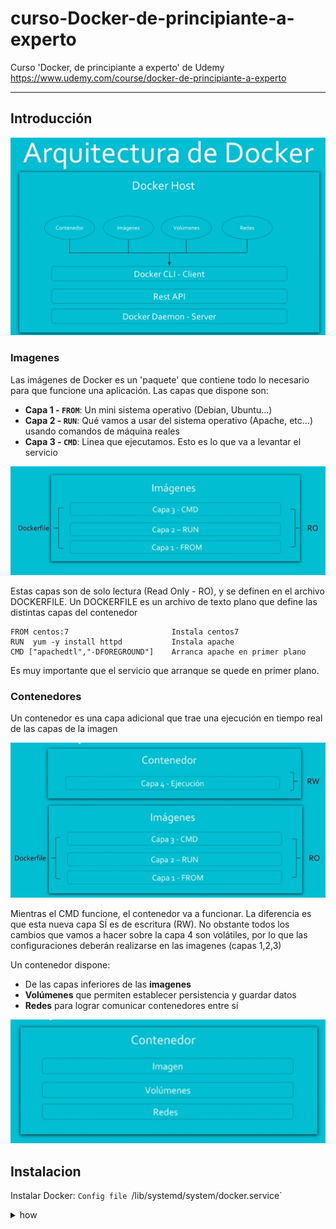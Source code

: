 # curso-Docker-de-principiante-a-experto
Curso 'Docker, de principiante a experto' de Udemy https://www.udemy.com/course/docker-de-principiante-a-experto

- - -

## Introducción

![Arquitectura de Docker](./img/arquitecturaDocker.png)

### Imagenes

Las imágenes de Docker es un 'paquete' que contiene todo lo necesario para que funcione una aplicación.
Las capas que dispone son:

- **Capa 1 - `FROM`**: Un mini sistema operativo (Debian, Ubuntu...)
- **Capa 2 - `RUN`**: Qué vamos a usar del sistema operativo (Apache, etc...) usando comandos de máquina reales
- **Capa 3 - `CMD`**: Linea que ejecutamos. Esto es lo que va a levantar el servicio

![Capas](./img/capasImagenes.jpg)

Estas capas son de solo lectura (Read Only - RO), y se definen en el archivo DOCKERFILE. 
Un DOCKERFILE es un archivo de texto plano que define las distintas capas del contenedor

```
FROM centos:7						Instala centos7
RUN  yum -y install httpd			Instala apache
CMD	["apachedtl","-DFOREGROUND"]	Arranca apache en primer plano
```

Es muy importante que el servicio que arranque se quede en primer plano.

### Contenedores

Un contenedor es una capa adicional que trae una ejecución en tiempo real de las capas de la imagen

![Capas](./img/contenedorSample.jpg)

Mientras el CMD funcione, el contenedor va a funcionar. 
La diferencia es que esta nueva capa SÍ es de escritura (RW).
No obstante todos los cambios que vamos a hacer sobre la capa 4 son volátiles, por lo que las configuraciones
deberán realizarse en las imagenes (capas 1,2,3)

Un contenedor dispone: 
- De las capas inferiores de las **imagenes**
- **Volúmenes** que permiten establecer persistencia y guardar datos
- **Redes** para lograr comunicar contenedores entre sí

![Capas](./img/contenedorSample1.jpg)

## Instalacion

Instalar Docker: `Config file `/lib/systemd/system/docker.service`

<details><summary>how</summary>
<p>

```
# Instalar Docker

Config file /lib/systemd/system/docker.service

# CentOS
---------

    # Utilidades
    sudo yum install -y yum-utils device-mapper-persistent-data lvm2

    # Agregar el repo de docker
    sudo yum-config-manager --add-repo https://download.docker.com/linux/centos/docker-ce.repo

    # Instalar docker
    sudo yum install docker-ce -y
    # Iniciar el servicio

    sudo systemctl start docker
    # Iniciarlo con el sistema

    sudo systemctl enable docker
    # Agregar usuario al grupo docker 

    whoami # Saber el nombre de tu usuario
    sudo usermod -aG docker nombre_de_salida_en_whoami

    # Salir de la sesión
    exit

    # Iniciar de nuevo con el usuario y probar 
    docker run hello-world

# Fedora 
---------

# La instalación es igual que en CentOS, solo deben modificar la url del repo, porque los pasos son idénticos

    # Utilidades
    sudo yum install -y yum-utils device-mapper-persistent-data lvm2

    # Agregar el repo de docker
    sudo yum-config-manager --add-repo https://download.docker.com/linux/fedora/docker-ce.repo

    # Instalar docker
    sudo yum install docker-ce -y

    # Iniciarlo con el sistema
    sudo systemctl enable docker

    # Agregar usuario al grupo docker 
    whoami # Saber el nombre de tu usuario
    sudo usermod -aG docker nombre_de_salida_en_whoami

    # Salir de la sesión
    exit

    # Iniciar de nuevo con el usuario y probar 
    docker run hello-world

# Ubuntu
---------

    # Actualiza los repos
    sudo apt-get update

    # Instala utilidades
    sudo apt-get install apt-transport-https ca-certificates curl software-properties-common -y

    # Agregar el gpg 
    curl -fsSL https://download.docker.com/linux/ubuntu/gpg | sudo apt-key add -

    # Agregar el repo
    sudo add-apt-repository "deb [arch=amd64] https://download.docker.com/linux/ubuntu $(lsb_release -cs) stable"

    # Actualizar de nuevo
    sudo apt-get update

    # Instalar docker
    sudo apt-get install docker-ce

    # Iniciarlo con el sistema
    sudo systemctl enable docker

    # Agregar usuario al grupo docker 
    whoami # Saber el nombre de tu usuario
    sudo usermod -aG docker nombre_de_salida_en_whoami

    # Salir de la sesión
    exit

    # Iniciar de nuevo con el usuario y probar 
    docker run hello-world


# Debian
---------

    # Actualiza los repos
    sudo apt-get update

    # Instala utilidades
    sudo apt-get install apt-transport-https ca-certificates curl gnupg2 software-properties-common -y

    # Agregar el gpg 
    curl -fsSL https://download.docker.com/linux/debian/gpg | sudo apt-key add -

    # Agregar el repo
    sudo add-apt-repository "deb [arch=amd64] https://download.docker.com/linux/debian $(lsb_release -cs) stable"

    # Actualizar de nuevo
    sudo apt-get update

    # Instalar docker
    sudo apt-get install docker-ce

    # Iniciarlo con el sistema
    sudo systemctl enable docker

    # Agregar usuario al grupo docker 
    whoami 
    
    # Saber el nombre de tu usuario
    sudo usermod -aG docker nombre_de_salida_en_whoami

    # Salir de la sesión
    exit

    # Iniciar de nuevo con el usuario y probar 
    docker run hello-world

```

</p>
</details>

